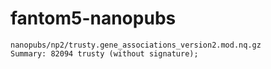 fantom5-nanopubs
================

    nanopubs/np2/trusty.gene_associations_version2.mod.nq.gz
    Summary: 82094 trusty (without signature);

